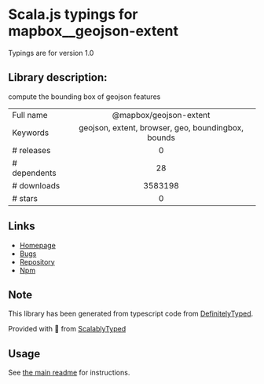 
# Scala.js typings for mapbox__geojson-extent

Typings are for version 1.0

## Library description:
compute the bounding box of geojson features

|                    |                 |
| ------------------ | :-------------: |
| Full name          | @mapbox/geojson-extent |
| Keywords           | geojson, extent, browser, geo, boundingbox, bounds |
| # releases         | 0 |
| # dependents       | 28 |
| # downloads        | 3583198 |
| # stars            | 0 |

## Links
- [Homepage](https://github.com/mapbox/geojson-extent)
- [Bugs](https://github.com/mapbox/geojson-extent/issues)
- [Repository](https://github.com/mapbox/geojson-extent)
- [Npm](https://www.npmjs.com/package/%40mapbox%2Fgeojson-extent)
    


## Note
This library has been generated from typescript code from [DefinitelyTyped](https://definitelytyped.org).

Provided with :purple_heart: from [ScalablyTyped](https://github.com/oyvindberg/ScalablyTyped)

## Usage
See [the main readme](../../readme.md) for instructions.


